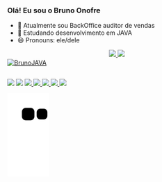 ### Olá! Eu sou o Bruno Onofre 



- 🔭 Atualmente sou BackOffice auditor de vendas
- 🌱 Estudando desenvolvimento em JAVA 
- 😄 Pronouns: ele/dele

<div align="center">
  <a href="https://github.com/brunoonofre64">
  <img height="180em" src="https://github-readme-stats.vercel.app/api?username=brunoonofre64&show_icons=true&theme=midnight-purple&include_all_commits=true&count_private=true"/>
  <img height="180em" src="https://github-readme-stats.vercel.app/api/top-langs/?username=brunoonofre64&layout=compact&langs_count=7&theme=midnight-purple"/>
</div>
 <img align="center" alt="BrunoJAVA" height="50" width="60" src="https://cdn.jsdelivr.net/gh/devicons/devicon/icons/java/java-original-wordmark.svg">

##

<div> 
  <a href = "mailto:brunoonofre64@gmail.com"><img src="https://img.shields.io/badge/Gmail-D14836?style=for-the-badge&logo=gmail&logoColor=white" target="_blank"></a>
  <a href="https://www.linkedin.com/in/bruno-onofre-a9abb6103/" target="_blank"><img src="https://img.shields.io/badge/-LinkedIn-%230077B5?style=for-the-badge&logo=linkedin&logoColor=white" target="_blank"></a>
<a href = "https://api.whatsapp.com/send?phone=5548996307781"><img src="https://img.shields.io/badge/WhatsApp-25D366?style=for-the-badge&logo=whatsapp&logoColor=white">
<a href = "https://t.me/brunoonofre64"><img src="https://img.shields.io/badge/Telegram-2CA5E0?style=for-the-badge&logo=telegram&logoColor=white">
<a href = "https://open.spotify.com/user/sb9eoukygj6enwoo7hbkayxko"><img src="https://img.shields.io/badge/Spotify-1ED760?&style=for-the-badge&logo=spotify&logoColor=white">
<a href = "https://www.facebook.com/bruno.onofre.520/"><img src="https://img.shields.io/badge/Facebook-1877F2?style=for-the-badge&logo=facebook&logoColor=white">
<a href = "https://www.instagram.com/brnonofre/"><img src="https://img.shields.io/badge/Instagram-E4405F?style=for-the-badge&logo=instagram&logoColor=white">

 ![Snake animation](https://github.com/rafaballerini/rafaballerini/blob/output/github-contribution-grid-snake.svg)
 
</div>



